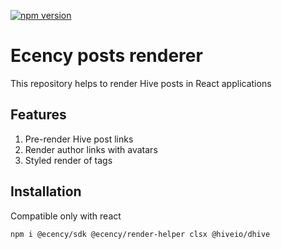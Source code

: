[![npm version](https://badge.fury.io/js/@ecency%2Frenderer.svg)](https://badge.fury.io/js/@ecency%2Frenderer)

# Ecency posts renderer

This repository helps to render Hive posts in React applications

## Features

1. Pre-render Hive post links
2. Render author links with avatars
3. Styled render of tags

## Installation

Compatible only with react

```
npm i @ecency/sdk @ecency/render-helper clsx @hiveio/dhive
```
